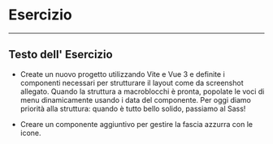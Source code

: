 # Esercizio

---

## Testo dell' Esercizio 

- Create un nuovo progetto utilizzando Vite e Vue 3 e definite i componenti necessari per strutturare il layout come da screenshot allegato.
Quando la struttura a macroblocchi è pronta, popolate le voci di menu dinamicamente usando i data del componente.
Per oggi diamo priorità alla struttura: quando è tutto bello solido, passiamo al Sass!

- Creare un componente aggiuntivo per gestire la fascia azzurra con le icone.